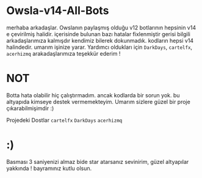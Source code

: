 # Owsla-v14-All-Bots

merhaba arkadaşlar. Owslanın paylaşmış olduğu v12 botlarının hepsinin v14 e çevirilmiş halidir. içerisinde bulunan bazı hatalar fixlenmiştir gerisi bilgili arkadaşlarımıza kalmışdır kendimiz bilerek dokunmadık. kodların hepsi v14 halindedir. umarım işinize yarar. Yardımcı oldukları için `DarkDays`, `cartelfx`, `acerhizmq` arakadaşlarımıza teşekkür ederim !

# NOT 
Botta hata olabilir hiç çalıştırmadım. ancak kodlarda bir sorun yok. bu altyapıda kimseye destek vermemekteyim. Umarım sizlere güzel bir proje çıkarabilmişimdir :)

Projedeki Dostlar `cartelfx` `DarkDays` `acerhizmq`

# :)

Basması 3 saniyenizi almaz bide star atarsanız sevinirim, güzel altyapılar yakkında ! bayramınız kutlu olsun.
